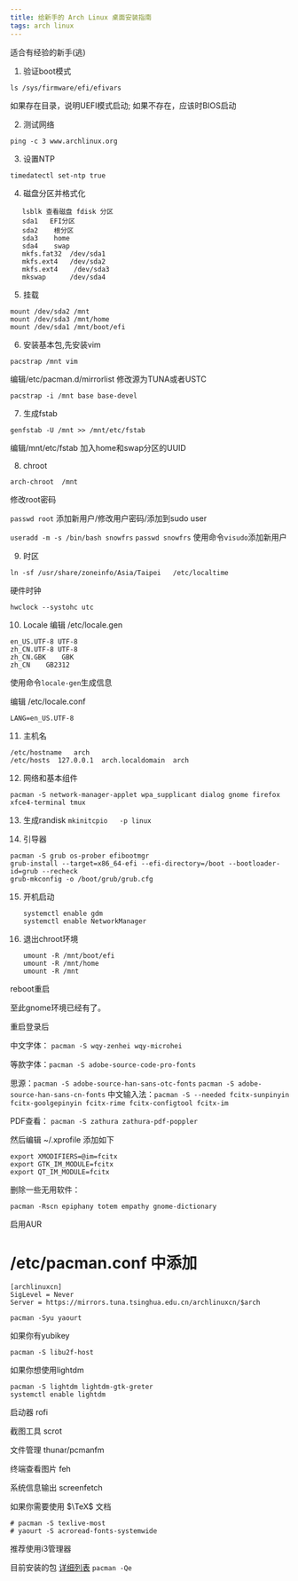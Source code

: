 ```yaml
---
title: 给新手的 Arch Linux 桌面安装指南
tags: arch linux
---
```


适合有经验的新手(逃)

<!--more-->

1. 验证boot模式
```
ls /sys/firmware/efi/efivars
```
   如果存在目录，说明UEFI模式启动; 如果不存在，应该时BIOS启动

2. 测试网络
```
ping -c 3 www.archlinux.org
```

3. 设置NTP
```
timedatectl set-ntp true
```

4. 磁盘分区并格式化
```
   lsblk 查看磁盘 fdisk 分区
   sda1   EFI分区
   sda2    根分区
   sda3    home
   sda4    swap
   mkfs.fat32  /dev/sda1
   mkfs.ext4   /dev/sda2
   mkfs.ext4    /dev/sda3
   mkswap      /dev/sda4
```
5. 挂载
```
mount /dev/sda2 /mnt
mount /dev/sda3 /mnt/home
mount /dev/sda1 /mnt/boot/efi
```
6. 安装基本包,先安装vim 
```
pacstrap /mnt vim
```
编辑/etc/pacman.d/mirrorlist 修改源为TUNA或者USTC
```
pacstrap -i /mnt base base-devel
```

7. 生成fstab
```
genfstab -U /mnt >> /mnt/etc/fstab
```
编辑/mnt/etc/fstab 加入home和swap分区的UUID

8. chroot
```
arch-chroot  /mnt
```
修改root密码

`passwd root`
添加新用户/修改用户密码/添加到sudo user

`useradd -m -s /bin/bash snowfrs`
`passwd snowfrs`
使用命令`visudo`添加新用户

9. 时区
```
ln -sf /usr/share/zoneinfo/Asia/Taipei   /etc/localtime
```   
硬件时钟 
```   
hwclock --systohc utc
```

10. Locale
编辑  /etc/locale.gen
```
en_US.UTF-8 UTF-8
zh_CN.UTF-8 UTF-8
zh_CN.GBK    GBK
zh_CN    GB2312
```
使用命令`locale-gen`生成信息

编辑 /etc/locale.conf

`LANG=en_US.UTF-8`

11. 主机名

```
/etc/hostname	arch
/etc/hosts	127.0.0.1  arch.localdomain  arch
```

12. 网络和基本组件
```
pacman -S network-manager-applet wpa_supplicant dialog gnome firefox xfce4-terminal tmux
```

13. 生成randisk
`mkinitcpio   -p linux`

14. 引导器
```
pacman -S grub os-prober efibootmgr
grub-install --target=x86_64-efi --efi-directory=/boot --bootloader-id=grub --recheck
grub-mkconfig -o /boot/grub/grub.cfg
```

15. 开机启动

    ```
    systemctl enable gdm
    systemctl enable NetworkManager
    ```

16. 退出chroot环境

    ```
    umount -R /mnt/boot/efi
    umount -R /mnt/home
    umount -R /mnt
    ```


reboot重启 

至此gnome环境已经有了。

重启登录后

中文字体： `pacman -S wqy-zenhei wqy-microhei`

等款字体：`pacman -S adobe-source-code-pro-fonts`

思源：`pacman -S adobe-source-han-sans-otc-fonts`
    `pacman -S adobe-source-han-sans-cn-fonts`
中文输入法：`pacman -S --needed fcitx-sunpinyin fcitx-goolgepinyin fcitx-rime fcitx-configtool fcitx-im`

PDF查看： `pacman -S zathura zathura-pdf-poppler`

然后编辑 ~/.xprofile 添加如下
```
export XMODIFIERS=@im=fcitx
export GTK_IM_MODULE=fcitx
export QT_IM_MODULE=fcitx
```

删除一些无用软件：
```
pacman -Rscn epiphany totem empathy gnome-dictionary
```

启用AUR

# /etc/pacman.conf 中添加
```
[archlinuxcn]
SigLevel = Never
Server = https://mirrors.tuna.tsinghua.edu.cn/archlinuxcn/$arch
```
`pacman -Syu yaourt`

如果你有yubikey

`pacman -S libu2f-host`

如果你想使用lightdm

```
pacman -S lightdm lightdm-gtk-greter
systemctl enable lightdm
```

启动器		rofi

截图工具		scrot

文件管理		thunar/pcmanfm

终端查看图片 feh

系统信息输出  screenfetch

如果你需要使用 $\TeX$ 文档
```
# pacman -S texlive-most
# yaourt -S acroread-fonts-systemwide
```

推荐使用i3管理器

目前安装的包 [详细列表](https://gist.github.com/snowfrs/a90abd855551d1b5a93e68a668f7a7db)
`pacman -Qe`

